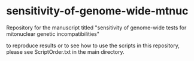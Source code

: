 # sensitivity-of-genome-wide-mtnuc
Repository for the manuscript titled "sensitivity of genome-wide tests for mitonuclear genetic incompatibilities"

to reproduce results or to see how to use the scripts in this repository, please see ScriptOrder.txt in the main directory. 
